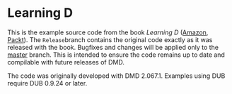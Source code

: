# Learning D

This is the example source code from the book _Learning D_ ([Amazon][1], [Packt][2]). The `Release`branch contains the original code exactly as it was released with the book. Bugfixes and changes will be applied only to the [master][3] branch. This is intended to ensure the code remains up to date and compilable with future releases of DMD.

The code was originally developed with DMD 2.067.1. Examples using DUB require DUB 0.9.24 or later.

[1]: http://amzn.to/1OF7UJA
[2]: https://www.packtpub.com/application-development/learning-d
[3]: https://github.com/aldacron/LearningD/tree/master

